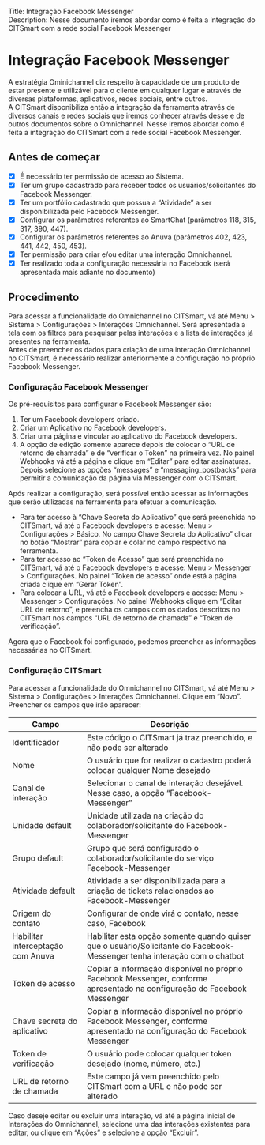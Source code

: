 Title: Integração Facebook Messenger  
Description: Nesse documento iremos abordar como é feita a integração do CITSmart com a rede social Facebook Messenger

# Integração Facebook Messenger

A estratégia Ominichannel diz respeito à capacidade de um produto de estar presente e utilizável para o cliente em qualquer lugar e através de diversas plataformas, aplicativos, redes sociais, entre outros.  
A CITSmart disponibiliza então a integração da ferramenta através de diversos canais e redes sociais que iremos conhecer através desse e de outros documentos sobre o Omnichannel. Nesse iremos abordar como é feita a integração do CITSmart com a rede social Facebook Messenger.

## Antes de começar

- [x] É necessário ter permissão de acesso ao Sistema.
- [x] Ter um grupo cadastrado para receber todos os usuários/solicitantes do Facebook Messenger.
- [x] Ter um portfólio cadastrado que possua a “Atividade” a ser disponibilizada pelo Facebook Messenger.
- [x] Configurar os parâmetros referentes ao SmartChat (parâmetros 118, 315, 317, 390, 447).
- [x] Configurar os parâmetros referentes ao Anuva (parâmetros 402, 423, 441, 442, 450, 453).
- [x] Ter permissão para criar e/ou editar uma interação Omnichannel.
- [x] Ter realizado toda a configuração necessária no Facebook (será apresentada mais adiante no documento)

## Procedimento

Para acessar a funcionalidade do Omnichannel no CITSmart, vá até Menu > Sistema > Configurações > Interações Omnichannel. Será apresentada a tela com os filtros para pesquisar pelas interações e a lista de interações já presentes na ferramenta.  
Antes de preencher os dados para criação de uma interação Omnichannel no CITSmart, é necessário realizar anteriormente a configuração no próprio Facebook Messenger.

### Configuração Facebook Messenger

Os pré-requisitos para configurar o Facebook Messenger são:

1.	Ter um Facebook developers criado.
2.	Criar um Aplicativo no Facebook developers.
3.	Criar uma página e vincular ao aplicativo do Facebook developers.
4.	A opção de edição somente aparece depois de colocar o “URL de retorno de chamada” e de “verificar o Token” na primeira vez. No painel Webhooks vá até a página e clique em “Editar” para editar assinaturas. Depois selecione as opções “messages” e “messaging_postbacks” para permitir a comunicação da página via Messenger com o CITSmart.  

Após realizar a configuração, será possível então acessar as informações que serão utilizadas na ferramenta para efetuar a comunicação.

- Para ter acesso à “Chave Secreta do Aplicativo” que será preenchida no CITSmart, vá até o Facebook developers e acesse: Menu > Configurações > Básico. No campo Chave Secreta do Aplicativo” clicar no botão “Mostrar” para copiar e colar no campo respectivo na ferramenta.
- Para ter acesso ao “Token de Acesso” que será preenchida no CITSmart, vá até o Facebook developers e acesse: Menu > Messenger > Configurações. No painel “Token de acesso” onde está a página criada clique em “Gerar Token”.
- Para colocar a URL, vá até o Facebook developers e acesse: Menu > Messenger > Configurações. No painel Webhooks clique em “Editar URL de retorno”, e preencha os campos com os dados descritos no CITSmart nos campos “URL de retorno de chamada” e “Token de verificação”.

Agora que o Facebook foi configurado, podemos preencher as informações necessárias no CITSmart.

### Configuração CITSmart

Para acessar a funcionalidade do Omnichannel no CITSmart, vá até Menu > Sistema > Configurações > Interações Omnichannel. Clique em “Novo”.  
Preencher os campos que irão aparecer:

|Campo|	Descrição|
|-----|----------|
|Identificador|	Este código o CITSmart já traz preenchido, e não pode ser alterado|
|Nome|	O usuário que for realizar o cadastro poderá colocar qualquer Nome desejado|
|Canal de interação|	Selecionar o canal de interação desejável. Nesse caso, a opção “Facebook-Messenger”|
|Unidade default|	Unidade utilizada na criação do colaborador/solicitante do Facebook-Messenger|
|Grupo default|	Grupo que será configurado o colaborador/solicitante do serviço Facebook-Messenger|
|Atividade default|	Atividade a ser disponibilizada para a criação de tickets relacionados ao Facebook-Messenger|
|Origem do contato|	Configurar de onde virá o contato, nesse caso, Facebook|
|Habilitar interceptação com Anuva|	Habilitar esta opção somente quando quiser que o usuário/Solicitante do Facebook-Messenger tenha interação com o chatbot|
|Token de acesso|	Copiar a informação disponível no próprio Facebook Messenger, conforme apresentado na configuração do Facebook Messenger|
|Chave secreta do aplicativo|	Copiar a informação disponível no próprio Facebook Messenger, conforme apresentado na configuração do Facebook Messenger|
|Token de verificação|	O usuário pode colocar qualquer token desejado (nome, número, etc.)|
|URL de retorno de chamada|	Este campo já vem preenchido pelo CITSmart com a URL e não pode ser alterado|  

Caso deseje editar ou excluir uma interação, vá até a página inicial de Interações do Omnichannel, selecione uma das interações existentes para editar, ou clique em “Ações” e selecione a opção “Excluir”.

